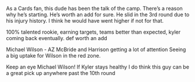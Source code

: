 As a Cards fan, this dude has been the talk of the camp. There’s a reason why he’s starting. He’s worth an add for sure. He slid in the 3rd round due to his injury history. I think he would have went higher if not for that.

100% talented rookie, earning targets, teams better than expected, kyler coming back eventually. def worth an add

Michael Wilson - AZ McBride and Harrison getting a lot of attention Seeing a big uptake for Wilson in the red zone.

Keep an eye Michael Wilson! If Kyler stays healthy I do think this guy can be a great pick up anywhere past the 10th round
